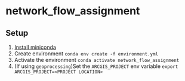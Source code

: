 # network_flow_assignment

## Setup
1. [Install miniconda](https://docs.anaconda.com/miniconda/miniconda-install/)
2. Create environment `conda env create -f environment.yml`
3. Activate the environment `conda activate network_flow_assignment`
4. (If using `geoprocessing`)Set the `ARCGIS_PROJECT` env variable `export ARCGIS_PROJECT=<PROJECT LOCATION>`